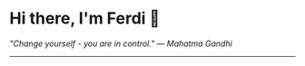 <h1>Hi there, I'm Ferdi 👋</h1>

<p><em>
  "Change yourself - you are in control." — Mahatma Gandhi
</em></p>

---

